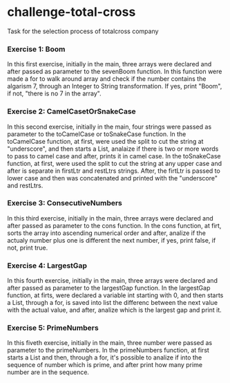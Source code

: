 # challenge-total-cross
Task for the selection process of totalcross company

### Exercise 1: Boom

In this first exercise, initially in the main, three arrays were declared and after passed as parameter to the sevenBoom function. In this function were made a for to walk around array and check if the number contains the algarism 7, through an Integer to String transformation. If yes, print "Boom", if not, "there is no 7 in the array".

### Exercise 2: CamelCasetOrSnakeCase

In this second exercise, initially in the main, four strings were passed as parameter to the toCamelCase or toSnakeCase function. In the toCamelCase function, at first, were used the split to cut the string at "underscore", and then starts a List, analaize if there is two or more words to pass to camel case and after, prints it in camel case. In the toSnakeCase function, at first, were used the split to cut the string at any upper case and after is separate in firstLtr and restLtrs strings. After, the firtLtr is passed to lower case and then was concatenated and printed with the "underscore" and restLtrs.

### Exercise 3: ConsecutiveNumbers

In this third exercise, initially in the main, three arrays were declared and after passed as parameter to the cons function. In the cons function, at firt, sorts the array into ascending numerical order and after, analize if the actualy number plus one is different the next number, if yes, print false, if not, print true.


### Exercise 4: LargestGap

In this fourth exercise, initially in the main, three arrays were declared and after passed as parameter to the largestGap function. In the largestGap function, at firts, were declared a variable int starting with 0, and then starts a List, through a for, is saved into list the differenc between the next value with the actual value, and after, analize which is the largest gap and print it.

### Exercise 5: PrimeNumbers

In this fiveth exercise, initially in the main, three number were passed as parameter to the primeNumbers. In the primeNumbers function, at first starts a List and then,  through a for, it's possible to analize if into the sequence of number which is prime, and after print how many prime number are in the sequence.
